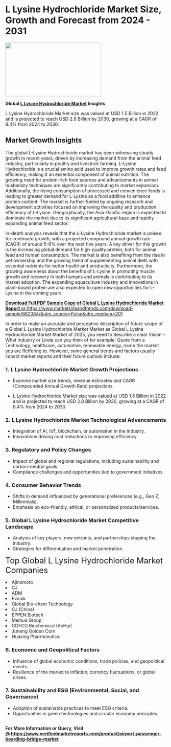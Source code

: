 <H1>L Lysine Hydrochloride Market Size, Growth and Forecast from 2024 - 2031</H1><img class="aligncenter size-medium wp-image-584254" src="https://thirdeyenews.in/wp-content/uploads/2024/09/Global-Market-Research-300x168.jpeg" alt="" width="300" height="168" /><p><strong>Global&nbsp;<a href="https://www.marketsizeandtrends.com/download-sample/662384/&amp;utm_source=Pulse&amp;utm_medium=201">L Lysine Hydrochloride Market</a> Insights</strong></p><p>L Lysine Hydrochloride Market size was valued at USD 1.5 Billion in 2022 and is projected to reach USD 2.8 Billion by 2030, growing at a CAGR of 8.4% from 2024 to 2030.</p><p><h2>Market Growth Insights</h2> <p>The global L-Lysine Hydrochloride market has been witnessing steady growth in recent years, driven by increasing demand from the animal feed industry, particularly in poultry and livestock farming. L-Lysine Hydrochloride is a crucial amino acid used to improve growth rates and feed efficiency, making it an essential component of animal nutrition. The growing need for protein-rich food sources and advancements in animal husbandry techniques are significantly contributing to market expansion. Additionally, the rising consumption of processed and convenience foods is leading to greater demand for L-Lysine as a food additive to enhance protein content. The market is further fueled by ongoing research and development activities focused on improving the quality and production efficiency of L-Lysine. Geographically, the Asia-Pacific region is expected to dominate the market due to its significant agricultural base and rapidly expanding animal feed sector.</p> <p><a href="#"></a></p> <p>In-depth analysis reveals that the L-Lysine Hydrochloride market is poised for continued growth, with a projected compound annual growth rate (CAGR) of around 5-6% over the next five years. A key driver for this growth is the increasing global demand for high-quality protein, both for animal feed and human consumption. The market is also benefiting from the rise in pet ownership and the growing trend of supplementing animal diets with essential nutrients for better health and productivity. Furthermore, the growing awareness about the benefits of L-Lysine in promoting muscle growth and recovery in both humans and animals is contributing to its market adoption. The expanding aquaculture industry and innovations in plant-based protein are also expected to open new opportunities for L-Lysine in the coming years.</p> <p><a href="#"></p><p><span class=""><strong>Download Full PDF Sample Copy of Global L Lysine Hydrochloride Market Report</strong> @ <a href="https://www.marketsizeandtrends.com/download-sample/662384/&amp;utm_source=Pulse&amp;utm_medium=201" target="_blank">https://www.marketsizeandtrends.com/download-sample/662384/&amp;utm_source=Pulse&amp;utm_medium=201</a></span></p><p>In order to make an accurate and perceptive description of future scope of a Global&nbsp;L Lysine Hydrochloride Market Market as Global&nbsp;L Lysine Hydrochloride Market Market of 2025, you need to describe a clear Vision &ndash; What Industry or Linda can you think of for example: Quote from a Technology, healthcare, automotive, renewable energy, name the market you are Reffering to. However, some general trends and factors usually impact market reports and their future outlook include:</p><h3>1.&nbsp;<strong>L Lysine Hydrochloride Market Growth Projections</strong></h3><ul><li>Examine market size trends, revenue estimates and CAGR (Compounded Annual Growth Rate) projections.</li><li><p>L Lysine Hydrochloride Market size was valued at USD 1.5 Billion in 2022 and is projected to reach USD 2.8 Billion by 2030, growing at a CAGR of 8.4% from 2024 to 2030.</p></li></ul><h3>2.&nbsp;<strong>L Lysine Hydrochloride Market Technological Advancements</strong></h3><ul><li>Integration of AI, IoT, blockchain, or automation in the industry.</li><li>Innovations driving cost reductions or improving efficiency.</li></ul><h3>3.&nbsp;<strong>Regulatory and Policy Changes</strong></h3><ul><li>Impact of global and regional regulations, including sustainability and carbon-neutral goals.</li><li>Compliance challenges and opportunities tied to government initiatives.</li></ul><h3>4.&nbsp;<strong>Consumer Behavior Trends</strong></h3><ul><li>Shifts in demand influenced by generational preferences (e.g., Gen Z, Millennials).</li><li>Emphasis on eco-friendly, ethical, or personalized products/services.</li></ul><h3>5.&nbsp;<strong>Global L Lysine Hydrochloride Market Competitive Landscape</strong></h3><ul><li>Analysis of key players, new entrants, and partnerships shaping the industry.</li><li>Strategies for differentiation and market penetration.</li></ul><p data-pm-slice="1 1 []"><span style="color: inherit; font-family: inherit; font-size: 25px;">Top Global L Lysine Hydrochloride Market Companies</span></p><div class="" data-test-id=""><p><li>Ajinomoto</li><li> CJ</li><li> ADM</li><li> Evonik</li><li> Global Bio-chem Technology</li><li> CJ (China)</li><li> EPPEN Biotech</li><li> Meihua Group</li><li> COFCO Biochemical (AnHui)</li><li> Juneng Golden Corn</li><li> Huaxing Pharmceutical</li></p></div><h3>6.&nbsp;<strong>Economic and Geopolitical Factors</strong></h3><ul><li>Influence of global economic conditions, trade policies, and geopolitical events.</li><li>Resilience of the market to inflation, currency fluctuations, or global crises.</li></ul><h3>7.&nbsp;<strong>Sustainability and ESG (Environmental, Social, and Governance)</strong></h3><ul><li>Adoption of sustainable practices to meet ESG criteria.</li><li>Opportunities in green technologies and circular economy principles.</li></ul><h2><strong style="font-size: 14px;">For More Information or Query, Visit @&nbsp;</strong><a style="background-color: #ffffff; font-size: 14px;" href="https://www.marketsizeandtrends.com/report/l-lysine-hydrochloride-market/" target="_blank">https://www.verifiedmarketreports.com/product/airport-passenger-boarding-bridge-market</a></h2>
